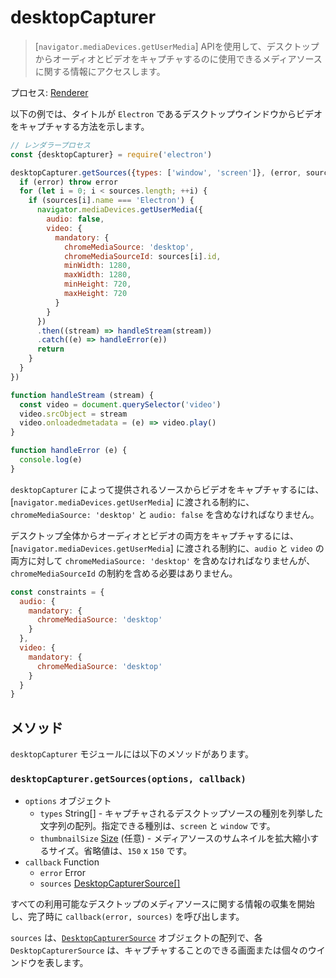 # desktopCapturer

> [`navigator.mediaDevices.getUserMedia`] APIを使用して、デスクトップからオーディオとビデオをキャプチャするのに使用できるメディアソースに関する情報にアクセスします。

プロセス: [Renderer](../glossary.md#renderer-process)

以下の例では、タイトルが `Electron` であるデスクトップウインドウからビデオをキャプチャする方法を示します。

```javascript
// レンダラープロセス
const {desktopCapturer} = require('electron')

desktopCapturer.getSources({types: ['window', 'screen']}, (error, sources) => {
  if (error) throw error
  for (let i = 0; i < sources.length; ++i) {
    if (sources[i].name === 'Electron') {
      navigator.mediaDevices.getUserMedia({
        audio: false,
        video: {
          mandatory: {
            chromeMediaSource: 'desktop',
            chromeMediaSourceId: sources[i].id,
            minWidth: 1280,
            maxWidth: 1280,
            minHeight: 720,
            maxHeight: 720
          }
        }
      })
      .then((stream) => handleStream(stream))
      .catch((e) => handleError(e))
      return
    }
  }
})

function handleStream (stream) {
  const video = document.querySelector('video')
  video.srcObject = stream
  video.onloadedmetadata = (e) => video.play()
}

function handleError (e) {
  console.log(e)
}
```

`desktopCapturer` によって提供されるソースからビデオをキャプチャするには、[`navigator.mediaDevices.getUserMedia`] に渡される制約に、`chromeMediaSource: 'desktop'` と `audio: false` を含めなければなりません。

デスクトップ全体からオーディオとビデオの両方をキャプチャするには、[`navigator.mediaDevices.getUserMedia`] に渡される制約に、`audio` と `video` の両方に対して `chromeMediaSource: 'desktop'` を含めなければなりませんが、`chromeMediaSourceId` の制約を含める必要はありません。

```javascript
const constraints = {
  audio: {
    mandatory: {
      chromeMediaSource: 'desktop'
    }
  },
  video: {
    mandatory: {
      chromeMediaSource: 'desktop'
    }
  }
}
```

## メソッド

`desktopCapturer` モジュールには以下のメソッドがあります。

### `desktopCapturer.getSources(options, callback)`

* `options` オブジェクト 
  * `types` String[] - キャプチャされるデスクトップソースの種別を列挙した文字列の配列。指定できる種別は、`screen` と `window` です。
  * `thumbnailSize` [Size](structures/size.md) (任意) - メディアソースのサムネイルを拡大縮小するサイズ。省略値は、`150` x `150` です。
* `callback` Function 
  * `error` Error
  * `sources` [DesktopCapturerSource[]](structures/desktop-capturer-source.md)

すべての利用可能なデスクトップのメディアソースに関する情報の収集を開始し、完了時に `callback(error, sources)` を呼び出します。

`sources` は、[`DesktopCapturerSource`](structures/desktop-capturer-source.md) オブジェクトの配列で、各 `DesktopCapturerSource` は、キャプチャすることのできる画面または個々のウインドウを表します。
